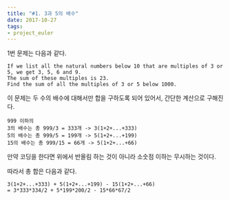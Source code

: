 ```yaml
---
title: "#1. 3과 5의 배수"
date: 2017-10-27
tags:
- project_euler
---
```

1번 문제는 다음과 같다.

```
If we list all the natural numbers below 10 that are multiples of 3 or 5, we get 3, 5, 6 and 9. 
The sum of these multiples is 23.
Find the sum of all the multiples of 3 or 5 below 1000.
```

이 문제는 두 수의 배수에 대해서만 합을 구하도록 되어 있어서, 간단한 계산으로 구해진다.

```
999 이하의 
3의 배수는 총 999/3 = 333개 -> 3(1+2+...+333)
5의 배수는 총 999/5 = 199개 -> 5(1+2+...+199)
15의 배수는 총 999/15 = 66개 -> 5(1+2+...+66)
```

만약 코딩을 한다면 위에서 반올림 하는 것이 아니라 소숫점 이하는 무시하는 것이다.

따라서 총 합은 다음과 같다.
```
3(1+2+...+333) + 5(1+2+...+199) - 15(1+2+...+66) 
= 3*333*334/2 + 5*199*200/2 - 15*66*67/2
```
